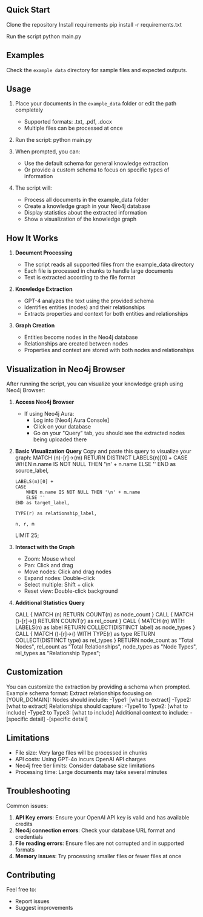 ## Quick Start
Clone the repository
Install requirements
pip install -r requirements.txt

Run the script
python main.py

## Examples

Check the `example data` directory for sample files and expected outputs.

## Usage

1. Place your documents in the `example_data` folder or edit the path completely
   - Supported formats: .txt, .pdf, .docx
   - Multiple files can be processed at once

2. Run the script: python main.py


3. When prompted, you can:
   - Use the default schema for general knowledge extraction
   - Or provide a custom schema to focus on specific types of information

4. The script will:
   - Process all documents in the example_data folder
   - Create a knowledge graph in your Neo4j database
   - Display statistics about the extracted information
   - Show a visualization of the knowledge graph

## How It Works

1. **Document Processing**
   - The script reads all supported files from the example_data directory
   - Each file is processed in chunks to handle large documents
   - Text is extracted according to the file format

2. **Knowledge Extraction**
   - GPT-4 analyzes the text using the provided schema
   - Identifies entities (nodes) and their relationships
   - Extracts properties and context for both entities and relationships

3. **Graph Creation**
   - Entities become nodes in the Neo4j database
   - Relationships are created between nodes
   - Properties and context are stored with both nodes and relationships

## Visualization in Neo4j Browser

After running the script, you can visualize your knowledge graph using Neo4j Browser:

1. **Access Neo4j Browser**
   - If using Neo4j Aura:
     - Log into [Neo4j Aura Console]
     - Click on your database
     - Go on your "Query" tab, you should see the extracted nodes being uploaded there


2. **Basic Visualization Query**
   Copy and paste this query to visualize your graph:
   MATCH (n)-[r]->(m)
   RETURN DISTINCT
       LABELS(n)[0] + 
       CASE 
           WHEN n.name IS NOT NULL THEN '\n' + n.name
           ELSE ''
       END as source_label,
       
       LABELS(m)[0] + 
       CASE 
           WHEN m.name IS NOT NULL THEN '\n' + m.name
           ELSE ''
       END as target_label,
       
       TYPE(r) as relationship_label,
       
       n, r, m
   LIMIT 25;


3. **Interact with the Graph**
   - Zoom: Mouse wheel
   - Pan: Click and drag
   - Move nodes: Click and drag nodes
   - Expand nodes: Double-click
   - Select multiple: Shift + click
   - Reset view: Double-click background

4. **Additional Statistics Query**

   CALL {
       MATCH (n) RETURN COUNT(n) as node_count
   }
   CALL {
       MATCH ()-[r]->() RETURN COUNT(r) as rel_count
   }
   CALL {
       MATCH (n) 
       WITH LABELS(n) as label
       RETURN COLLECT(DISTINCT label) as node_types
   }
   CALL {
       MATCH ()-[r]->() 
       WITH TYPE(r) as type
       RETURN COLLECT(DISTINCT type) as rel_types
   }
   RETURN 
       node_count as "Total Nodes",
       rel_count as "Total Relationships",
       node_types as "Node Types",
       rel_types as "Relationship Types";


## Customization

You can customize the extraction by providing a schema when prompted. Example schema format:
  Extract relationships focusing on [YOUR_DOMAIN]:
  Nodes should include:
  -Type1: [what to extract]
  -Type2: [what to extract]
  Relationships should capture:
  -Type1 to Type2: [what to include]
  -Type2 to Type3: [what to include]
  Additional context to include:
  -[specific detail]
  -[specific detail]

## Limitations

- File size: Very large files will be processed in chunks
- API costs: Using GPT-4o incurs OpenAI API charges
- Neo4j free tier limits: Consider database size limitations
- Processing time: Large documents may take several minutes

## Troubleshooting

Common issues:
1. **API Key errors**: Ensure your OpenAI API key is valid and has available credits
2. **Neo4j connection errors**: Check your database URL format and credentials
3. **File reading errors**: Ensure files are not corrupted and in supported formats
4. **Memory issues**: Try processing smaller files or fewer files at once

## Contributing

Feel free to:
- Report issues
- Suggest improvements

